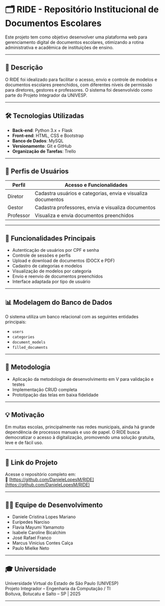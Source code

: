 # 🗂️ RIDE - Repositório Institucional de Documentos Escolares

Este projeto tem como objetivo desenvolver uma plataforma web para gerenciamento digital de documentos escolares, otimizando a rotina administrativa e acadêmica de instituições de ensino.

---

## 📌 Descrição

O RIDE foi idealizado para facilitar o acesso, envio e controle de modelos e documentos escolares preenchidos, com diferentes níveis de permissão para diretores, gestores e professores. O sistema foi desenvolvido como parte do Projeto Integrador da UNIVESP.

---

## 🛠️ Tecnologias Utilizadas

- **Back-end**: Python 3.x + Flask
- **Front-end**: HTML, CSS e Bootstrap
- **Banco de Dados**: MySQL
- **Versionamento**: Git e GitHub
- **Organização de Tarefas**: Trello

---

## 👥 Perfis de Usuários

| Perfil      | Acesso e Funcionalidades |
|-------------|--------------------------|
| Diretor     | Cadastra usuários e categorias, envia e visualiza documentos |
| Gestor      | Cadastra professores, envia e visualiza documentos |
| Professor   | Visualiza e envia documentos preenchidos |

---

## 🔐 Funcionalidades Principais

- Autenticação de usuários por CPF e senha
- Controle de sessões e perfis
- Upload e download de documentos (DOCX e PDF)
- Cadastro de categorias e modelos
- Visualização de modelos por categoria
- Envio e reenvio de documentos preenchidos
- Interface adaptada por tipo de usuário

---

## 📊 Modelagem do Banco de Dados

O sistema utiliza um banco relacional com as seguintes entidades principais:

- `users`
- `categories`
- `document_models`
- `filled_documents`

---

## 🧪 Metodologia

- Aplicação da metodologia de desenvolvimento em V para validação e testes
- Implementação CRUD completa
- Prototipação das telas em baixa fidelidade

---

## 💡 Motivação

Em muitas escolas, principalmente nas redes municipais, ainda há grande dependência de processos manuais e uso de papel. O RIDE busca democratizar o acesso à digitalização, promovendo uma solução gratuita, leve e de fácil uso.

---

## 📎 Link do Projeto

Acesse o repositório completo em:  
🔗 [https://github.com/DanieleLopesM/RIDE](https://github.com/DanieleLopesM/RIDE)

---

## 👩‍💻 Equipe de Desenvolvimento

- Daniele Cristina Lopes Mariano  
- Eurípedes Narciso  
- Flavia Mayumi Yamamoto  
- Isabele Caroline Bicalchim  
- José Rafael Franco  
- Marcus Vinicius Contes Calça  
- Paulo Mielke Neto  

---

## 🎓 Universidade

Universidade Virtual do Estado de São Paulo (UNIVESP)  
Projeto Integrador – Engenharia da Computação / TI  
Boituva, Botucatu e Salto – SP | 2025

---
